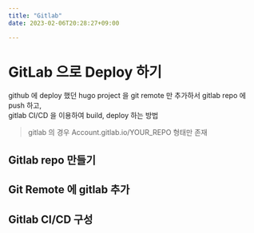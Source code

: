 ```yaml
---
title: "Gitlab"
date: 2023-02-06T20:28:27+09:00

---
```


# GitLab 으로 Deploy 하기 

github 에 deploy 했던 hugo project 을 git remote 만 추가하서 gitlab repo 에 push 하고,  
gitlab CI/CD 을 이용하여 build, deploy 하는 방법 

> gitlab 의 경우 Account.gitlab.io/YOUR_REPO 형태만 존재

## Gitlab repo 만들기   

## Git Remote 에 gitlab 추가 

## Gitlab CI/CD 구성

